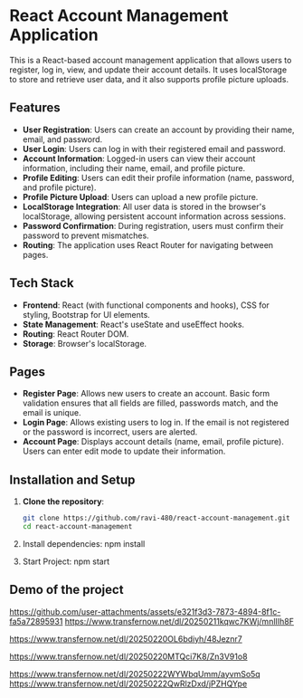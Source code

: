 # React Account Management Application

This is a React-based account management application that allows users to register, log in, view, and update their account details. It uses localStorage to store and retrieve user data, and it also supports profile picture uploads.

## Features

- **User Registration**: Users can create an account by providing their name, email, and password.
- **User Login**: Users can log in with their registered email and password.
- **Account Information**: Logged-in users can view their account information, including their name, email, and profile picture.
- **Profile Editing**: Users can edit their profile information (name, password, and profile picture).
- **Profile Picture Upload**: Users can upload a new profile picture.
- **LocalStorage Integration**: All user data is stored in the browser's localStorage, allowing persistent account information across sessions.
- **Password Confirmation**: During registration, users must confirm their password to prevent mismatches.
- **Routing**: The application uses React Router for navigating between pages.

## Tech Stack

- **Frontend**: React (with functional components and hooks), CSS for styling, Bootstrap for UI elements.
- **State Management**: React's useState and useEffect hooks.
- **Routing**: React Router DOM.
- **Storage**: Browser's localStorage.

## Pages

- **Register Page**: Allows new users to create an account. Basic form validation ensures that all fields are filled, passwords match, and the email is unique.
- **Login Page**: Allows existing users to log in. If the email is not registered or the password is incorrect, users are alerted.
- **Account Page**: Displays account details (name, email, profile picture). Users can enter edit mode to update their information.

## Installation and Setup

1. **Clone the repository**:
   ```bash
   git clone https://github.com/ravi-480/react-account-management.git
   cd react-account-management
2. Install dependencies: npm install

3. Start Project: npm start


## Demo of the project
https://github.com/user-attachments/assets/e321f3d3-7873-4894-8f1c-fa5a72895931
https://www.transfernow.net/dl/20250211kqwc7KWj/mnlIIh8F












https://www.transfernow.net/dl/20250220OL6bdiyh/48Jeznr7

https://www.transfernow.net/dl/20250220MTQci7K8/Zn3V91o8














https://www.transfernow.net/dl/20250222WYWbqUmm/ayvmSo5q
https://www.transfernow.net/dl/20250222QwRlzDxd/jPZHQYpe
